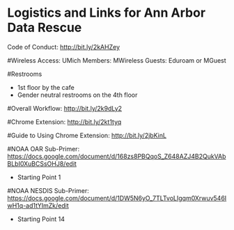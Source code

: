 # Logistics and Links for Ann Arbor Data Rescue

Code of Conduct: http://bit.ly/2kAHZey

#Wireless Access:
UMich Members: MWireless
Guests: Eduroam or MGuest

#Restrooms
- 1st floor by the cafe
- Gender neutral restrooms on the 4th floor

#Overall Workflow: http://bit.ly/2k9dLy2

#Chrome Extension: http://bit.ly/2kt1tyq

#Guide to Using Chrome Extension: http://bit.ly/2jbKinL

#NOAA OAR Sub-Primer: https://docs.google.com/document/d/168zs8PBQqoS_Z648AZJ4B2QukVAbBLbI0XuBCSsOHJ8/edit
- Starting Point 1

#NOAA NESDIS Sub-Primer: https://docs.google.com/document/d/1DW5N6yO_7TLTvoLIgqm0Xrwuv546IwH1q-ad1tYImZk/edit
- Starting Point 14
